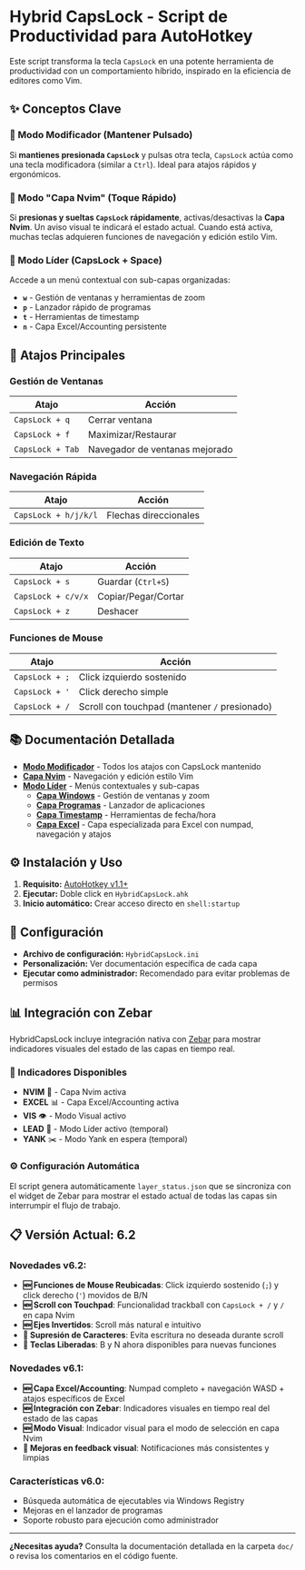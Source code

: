 # Hybrid CapsLock - Script de Productividad para AutoHotkey

Este script transforma la tecla `CapsLock` en una potente herramienta de productividad con un comportamiento híbrido, inspirado en la eficiencia de editores como Vim.

## ✨ Conceptos Clave

### 🔧 Modo Modificador (Mantener Pulsado)
Si **mantienes presionada `CapsLock`** y pulsas otra tecla, `CapsLock` actúa como una tecla modificadora (similar a `Ctrl`). Ideal para atajos rápidos y ergonómicos.

### 📝 Modo "Capa Nvim" (Toque Rápido)
Si **presionas y sueltas `CapsLock` rápidamente**, activas/desactivas la **Capa Nvim**. Un aviso visual te indicará el estado actual. Cuando está activa, muchas teclas adquieren funciones de navegación y edición estilo Vim.

### 🎯 Modo Líder (CapsLock + Space)
Accede a un menú contextual con sub-capas organizadas:
- **`w`** - Gestión de ventanas y herramientas de zoom
- **`p`** - Lanzador rápido de programas
- **`t`** - Herramientas de timestamp
- **`n`** - Capa Excel/Accounting persistente

## 🚀 Atajos Principales

### Gestión de Ventanas
| Atajo | Acción |
|-------|--------|
| `CapsLock + q` | Cerrar ventana |
| `CapsLock + f` | Maximizar/Restaurar |
| `CapsLock + Tab` | Navegador de ventanas mejorado |

### Navegación Rápida
| Atajo | Acción |
|-------|--------|
| `CapsLock + h/j/k/l` | Flechas direccionales |

### Edición de Texto
| Atajo | Acción |
|-------|--------|
| `CapsLock + s` | Guardar (`Ctrl+S`) |
| `CapsLock + c/v/x` | Copiar/Pegar/Cortar |
| `CapsLock + z` | Deshacer |

### Funciones de Mouse
| Atajo | Acción |
|-------|--------|
| `CapsLock + ;` | Click izquierdo sostenido |
| `CapsLock + '` | Click derecho simple |
| `CapsLock + /` | Scroll con touchpad (mantener `/` presionado) |

## 📚 Documentación Detallada

- **[Modo Modificador](doc/MODIFIER_MODE.md)** - Todos los atajos con CapsLock mantenido
- **[Capa Nvim](doc/NVIM_LAYER.md)** - Navegación y edición estilo Vim
- **[Modo Líder](doc/LEADER_MODE.md)** - Menús contextuales y sub-capas
  - **[Capa Windows](doc/WINDOWS_LAYER.md)** - Gestión de ventanas y zoom
  - **[Capa Programas](doc/PROGRAM_LAYER.md)** - Lanzador de aplicaciones
  - **[Capa Timestamp](doc/TIMESTAMP_LAYER.md)** - Herramientas de fecha/hora
  - **[Capa Excel](doc/EXCEL_LAYER.md)** - Capa especializada para Excel con numpad, navegación y atajos

## ⚙️ Instalación y Uso

1. **Requisito:** [AutoHotkey v1.1+](https://www.autohotkey.com/)
2. **Ejecutar:** Doble click en `HybridCapsLock.ahk`
3. **Inicio automático:** Crear acceso directo en `shell:startup`

## 🔧 Configuración

- **Archivo de configuración:** `HybridCapsLock.ini`
- **Personalización:** Ver documentación específica de cada capa
- **Ejecutar como administrador:** Recomendado para evitar problemas de permisos

## 📊 Integración con Zebar

HybridCapsLock incluye integración nativa con [Zebar](https://github.com/glzr-io/zebar) para mostrar indicadores visuales del estado de las capas en tiempo real.

### 🎯 Indicadores Disponibles
- **NVIM** 📝 - Capa Nvim activa
- **EXCEL** 📊 - Capa Excel/Accounting activa  
- **VIS** 👁️ - Modo Visual activo
- **LEAD** 🎯 - Modo Líder activo (temporal)
- **YANK** ✂️ - Modo Yank en espera (temporal)

### ⚙️ Configuración Automática
El script genera automáticamente `layer_status.json` que se sincroniza con el widget de Zebar para mostrar el estado actual de todas las capas sin interrumpir el flujo de trabajo.

## 📋 Versión Actual: 6.2

### Novedades v6.2:
- **🆕 Funciones de Mouse Reubicadas**: Click izquierdo sostenido (`;`) y click derecho (`'`) movidos de B/N
- **🆕 Scroll con Touchpad**: Funcionalidad trackball con `CapsLock + /` y `/` en capa Nvim
- **🆕 Ejes Invertidos**: Scroll más natural e intuitivo
- **🔧 Supresión de Caracteres**: Evita escritura no deseada durante scroll
- **🔧 Teclas Liberadas**: B y N ahora disponibles para nuevas funciones

### Novedades v6.1:
- **🆕 Capa Excel/Accounting**: Numpad completo + navegación WASD + atajos específicos de Excel
- **🆕 Integración con Zebar**: Indicadores visuales en tiempo real del estado de las capas
- **🆕 Modo Visual**: Indicador visual para el modo de selección en capa Nvim
- **🔧 Mejoras en feedback visual**: Notificaciones más consistentes y limpias

### Características v6.0:
- Búsqueda automática de ejecutables via Windows Registry
- Mejoras en el lanzador de programas
- Soporte robusto para ejecución como administrador

---

**¿Necesitas ayuda?** Consulta la documentación detallada en la carpeta `doc/` o revisa los comentarios en el código fuente.